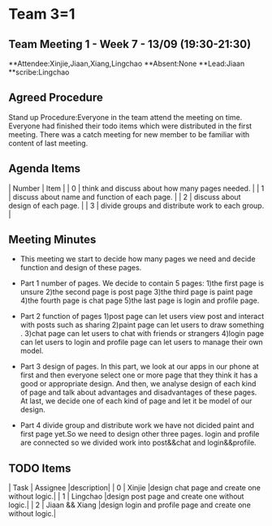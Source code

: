 # Team 3=1


## Team Meeting 1 - Week 7 - 13/09 (19:30-21:30)
**Attendee:Xinjie,Jiaan,Xiang,Lingchao
**Absent:None
**Lead:Jiaan
**scribe:Lingchao

## Agreed Procedure
Stand up Procedure:Everyone in the team attend the meeting on time.
Everyone had finished their todo items which were distributed in the first meeting.
There was a catch meeting for new member to be familiar with content of last meeting.

## Agenda Items
| Number | Item |
| 0 | think and discuss about how many pages needed. |
| 1 | discuss about  name and function of each page. |
| 2 | discuss about design of each page. |
| 3 | divide groups and distribute work to each group. |

## Meeting Minutes
- This meeting we start to decide how many pages we need and decide function and design of these pages.
- Part 1 number of pages.
   We decide to contain 5 pages: 
   1)the first page is unsure
   2)the second page is post page
   3)the third page is paint page
   4)the fourth page is chat page
   5)the last page is login and profile page.

- Part 2 function of pages
   1)post page can let users view post and interact with posts such as sharing 
   2)paint page can let users to draw something .
   3)chat page can let users to chat with friends or strangers
   4)login page can let users to login and profile page can let users to manage their own model.

- Part 3 design of pages.
  In this part, we look at our apps in our phone at first and then everyone select one or more page that they think it has a good or appropriate design.
  And then, we analyse design of each kind of page and talk about advantages and disadvantages of these pages.
  At last, we decide one of each kind of page and let it be model of our design.

- Part 4 divide group and distribute work
  we have not dicided paint and first page yet.So we need to design other three pages. login and profile are connected so we divided work into post&&chat and login&&profile. 

## TODO Items
| Task | Assignee |description|
| 0 | Xinjie |design chat page and create one without logic.|
| 1  | Lingchao |design post page and create one without logic.|
| 2 | Jiaan && Xiang |design login and profile page and create one without logic.|


